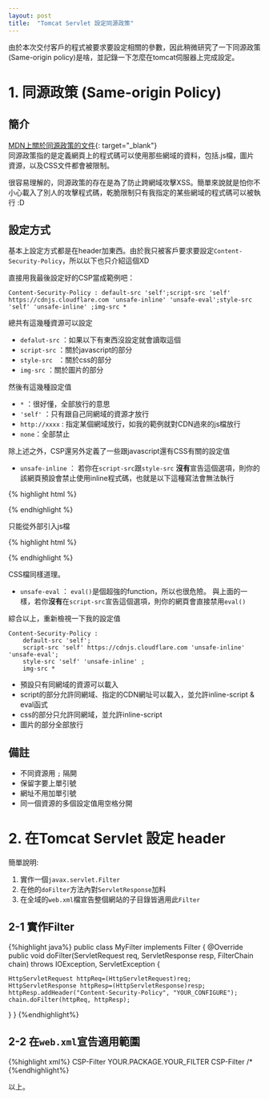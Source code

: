 ```yaml
---
layout: post
title:  "Tomcat Servlet 設定同源政策"
---
```


由於本次交付客戶的程式被要求要設定相關的參數，因此稍微研究了一下同源政策(Same-origin policy)是啥，並記錄一下怎麼在tomcat伺服器上完成設定。

<!-- more -->

# 1. 同源政策 (Same-origin Policy)

## 簡介
[MDN上關於同源政策的文件](https://developer.mozilla.org/zh-TW/docs/Web/Security/Same-origin_policy){: target="_blank"}  
同源政策指的是定義網頁上的程式碼可以使用那些網域的資料，包括.js檔，圖片資源，以及CSS文件都會被限制。  

很容易理解的，同源政策的存在是為了防止跨網域攻擊XSS。簡單來說就是怕你不小心載入了別人的攻擊程式碼，乾脆限制只有我指定的某些網域的程式碼可以被執行 :D

## 設定方式
基本上設定方式都是在header加東西。由於我只被客戶要求要設定`Content-Security-Policy`，所以以下也只介紹這個XD

直接用我最後設定好的CSP當成範例吧：

    Content-Security-Policy : default-src 'self';script-src 'self' https://cdnjs.cloudflare.com 'unsafe-inline' 'unsafe-eval';style-src 'self' 'unsafe-inline' ;img-src *

	
總共有這幾種資源可以設定

- `defalut-src`	：如果以下有東西沒設定就會讀取這個
- `script-src`	：關於javascript的部分
- `style-src `	：關於css的部分
- `img-src` 		：關於圖片的部分

然後有這幾種設定值

- `*` ：很好懂，全部放行的意思
- `'self'` ：只有跟自己同網域的資源才放行
- `http://xxxx` :  指定某個網域放行，如我的範例就對CDN過來的js檔放行
- `none`：全部禁止

除上述之外，CSP還另外定義了一些跟javascript還有CSS有關的設定值

- `unsafe-inline` ： 若你在`script-src`跟`style-src` **沒有**宣告這個選項，則你的該網頁預設會禁止使用inline程式碼，也就是以下這種寫法會無法執行

{% highlight html %}
<script type="text/javacript">
	console.log("這段無法執行~")
</script> 
{% endhighlight %}

只能從外部引入js檔
		
{% highlight html %}
<script src="./your_code.js"></script>
{% endhighlight %}		

CSS檔同樣道理。
	
- `unsafe-eval` ： `eval()`是個超強的function，所以也很危險。 與上面的一樣，若你**沒有**在`script-src`宣告這個選項，則你的網頁會直接禁用`eval()`


綜合以上，重新檢視一下我的設定值

	Content-Security-Policy : 
		default-src 'self';
		script-src 'self' https://cdnjs.cloudflare.com 'unsafe-inline' 'unsafe-eval';
		style-src 'self' 'unsafe-inline' ;
		img-src *

- 預設只有同網域的資源可以載入
- script的部分允許同網域、指定的CDN網址可以載入，並允許inline-script & eval函式
- css的部分只允許同網域，並允許inline-script
- 圖片的部分全部放行

## 備註

- 不同資源用 `;` 隔開
- 保留字要上單引號
- 網址不用加單引號
- 同一個資源的多個設定值用空格分開

# 2. 在Tomcat Servlet 設定 header

簡單說明:

1. 實作一個`javax.servlet.Filter`
2. 在他的`doFilter`方法內對`ServletResponse`加料
3. 在全域的`web.xml`檔宣告整個網站的子目錄皆適用此`Filter`

## 2-1 實作Filter

{%highlight java%}
public class MyFilter implements Filter {
  @Override
  public void doFilter(ServletRequest req, ServletResponse resp,
      FilterChain chain) throws IOException, ServletException {
    
    HttpServletRequest httpReq=(HttpServletRequest)req;
    HttpServletResponse httpResp=(HttpServletResponse)resp;
    httpResp.addHeader("Content-Security-Policy", "YOUR_CONFIGURE");
    chain.doFilter(httpReq, httpResp);
  }
}
{%endhighlight%}

## 2-2 在`web.xml`宣告適用範圍

{%highlight xml%}
<filter>
    <filter-name>CSP-Filter</filter-name>
    <filter-class>YOUR.PACKAGE.YOUR_FILTER</filter-class>
</filter>
<filter-mapping>
    <filter-name>CSP-Filter</filter-name>
    <url-pattern>/*</url-pattern>
</filter-mapping>
{%endhighlight%}

以上。